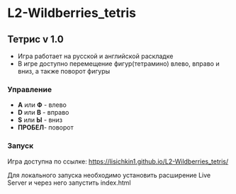 # L2-Wildberries_tetris

## Тетрис v 1.0

- Игра работает на русской и английской раскладке
- В игре доступно перемещение фигур(тетрамино) влево, вправо и вниз, а также поворот фигуры

### Управление

- **A** или **Ф** - влево
- **D** или **В** - вправо
- **S** или **Ы** - вниз
- **ПРОБЕЛ**- поворот

### Запуск

Игра доступна по ссылке: https://lisichkin1.github.io/L2-Wildberries_tetris/

Для локального запуска необходимо установить расширение Live Server и через него запустить index.html
